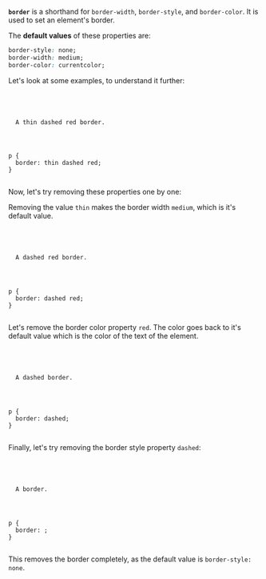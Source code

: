 **`border`** is a shorthand for
`border-width`, `border-style`,
and `border-color`. It is used to set
an element's border.

The **default values** of these properties are:

```css
border-style: none;
border-width: medium;
border-color: currentcolor;
```

Let's look at some examples, to understand it further:

<codeblock language="css" type="lesson">
<code>
<panel language="html">
<p>
  A thin dashed red border.
</p>
</panel>
<panel language="css">
p {
  border: thin dashed red;
}
</panel>
</code>
</codeblock>

Now, let's try removing these properties one by one:

Removing the value  `thin` makes the border width `medium`, which is it's default value.

<codeblock language="css" type="lesson">
<code>
<panel language="html">
<p>
  A dashed red border.
</p>
</panel>
<panel language="css">
p {
  border: dashed red;
}
</panel>
</code>
</codeblock>

Let's remove the border color property `red`.
The color goes back to it's default value which is the color of the text of the element.

<codeblock language="css" type="lesson">
<code>
<panel language="html">
<p>
  A dashed border.
</p>
</panel>
<panel language="css">
p {
  border: dashed;
}
</panel>
</code>
</codeblock>

Finally, let's try removing the border style property `dashed`:

<codeblock language="css" type="lesson">
<code>
<panel language="html">
<p>
  A border.
</p>
</panel>
<panel language="css">
p {
  border: ;
}
</panel>
</code>
</codeblock>

This removes the border completely, as the default value is `border-style: none`.
